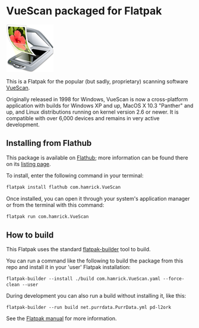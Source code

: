 # VueScan packaged for Flatpak

[![VueScan-logo](/icons/icon128x128.png)](https://flathub.org/apps/details/com.hamrick.VueScan)

This is a Flatpak for the popular (but sadly, proprietary) scanning software [VueScan](https://www.hamrick.com/).

Originally released in 1998 for Windows, VueScan is now a cross-platform application with builds for Windows XP and up, MacOS X 10.3 "Panther" and up, and Linux distributions running on kernel version 2.6 or newer. It is compatible with over 6,000 devices and remains in very active development.

## Installing from Flathub

This package is available on [Flathub](https://www.flathub.org/); more information can be found there on its [listing page](https://flathub.org/apps/details/com.hamrick.VueScan).

To install, enter the following command in your terminal:

```bash
flatpak install flathub com.hamrick.VueScan
```

Once installed, you can open it through your system's application manager or from the terminal with this command:

```bash
flatpak run com.hamrick.VueScan
```

## How to build

This Flatpak uses the standard
[flatpak-builder](docs.flatpak.org/en/latest/flatpak-builder-command-reference.html)
tool to build.

You can run a command like the following to build the package from this repo
and install it in your 'user' Flatpak installation:

    flatpak-builder --install ./build com.hamrick.VueScan.yaml --force-clean --user

During development you can also run a build without installing it, like this:

    flatpak-builder --run build net.purrdata.PurrData.yml pd-l2ork

See the [Flatpak manual](http://docs.flatpak.org/en/latest/) for more information.
